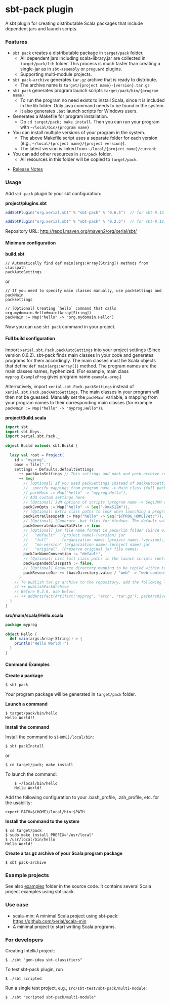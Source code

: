 sbt-pack plugin
========

A sbt plugin for creating distributable Scala packages that include dependent jars and launch scripts.

### Features

- `sbt pack` creates a distributable package in `target/pack` folder.
  - All dependent jars including scala-library.jar are collected in `target/pack/lib` folder. This process is much faster than creating a single-jar as in `sbt-assembly` or `proguard` plugins. 
  - Supporting multi-module projects.
- `sbt pack-archive` generates `tar.gz` archive that is ready to distribute. 
  - The archive name is `target/{project name}-{version}.tar.gz`
- `sbt pack` generates program launch scripts `target/pack/bin/{program name}`
  - To run the program no need exists to install Scala, since it is included in the lib folder. Only java command needs to be found in the system.
  - It also generates `.bat` launch scripts for Windows users. 
- Generates a Makefile for program installation.
  - Do `cd target/pack; make install`. Then you can run your program with `~/local/bin/{program name}`
- You can install multiple versions of your program in the system.
  - The above Makefile script uses a separate folder for each version (e.g., `~/local/{project name}/{project version}`). 
  - The latest version is linked from `~/local/{project name}/current`
- You can add other resources in `src/pack` folder. 
  - All resources in this folder will be copied to `target/pack`.

* [Release Notes](ReleaseNotes.md)

### Usage

Add `sbt-pack` plugin to your sbt configuration:

**project/plugins.sbt**

```scala
addSbtPlugin("org.xerial.sbt" % "sbt-pack" % "0.6.5")  // for sbt-0.13.x or higher

addSbtPlugin("org.xerial.sbt" % "sbt-pack" % "0.2.5")  // for sbt-0.12.x (New features will not be supported in this version.)
```

Repository URL: http://repo1.maven.org/maven2/org/xerial/sbt/

#### Minimum configuration

**build.sbt**
```
// Automatically find def main(args:Array[String]) methods from classpath
packAutoSettings
```

or 
```
// If you need to specify main classes manually, use packSettings and packMain
packSettings

// [Optional] Creating `hello` command that calls org.mydomain.Hello#main(Array[String]) 
packMain := Map("hello" -> "org.mydomain.Hello")
```

Now you can use `sbt pack` command in your project.

#### Full build configuration

Import `xerial.sbt.Pack.packAutoSettings` into your project settings (Since version 0.6.2). sbt-pack finds main classes in your code and generates programs for them accordingly. The main classes must be Scala objects that define `def main(args:Array[])` method. The program names are the main classes names, hyphenized. (For example, main class `myprog.ExampleProg` gives program name `example-prog`.) 

Alternatively, import `xerial.sbt.Pack.packSettings` instead of `xerial.sbt.Pack.packAutoSettings`. The main classes in your program will then not be guessed. Manually set the `packMain` variable, a mapping from your program names to their corresponding main classes (for example `packMain := Map("hello" -> "myprog.Hello")`).   

**project/Build.scala**

```scala
import sbt._
import sbt.Keys._
import xerial.sbt.Pack._
   
object Build extends sbt.Build {
    
  lazy val root = Project(
    id = "myprog",
    base = file("."),
    settings = Defaults.defaultSettings 
      ++ packAutoSettings // This settings add pack and pack-archive commands to sbt
      ++ Seq(
        // [Optional] If you used packSettings instead of packAutoSettings, 
        //  specify mappings from program name -> Main class (full package path)
        // packMain := Map("hello" -> "myprog.Hello"),
        // Add custom settings here
        // [Optional] JVM options of scripts (program name -> Seq(JVM option, ...))
        packJvmOpts := Map("hello" -> Seq("-Xmx512m")),
        // [Optional] Extra class paths to look when launching a program. You can use ${PROG_HOME} to specify the base directory
        packExtraClasspath := Map("hello" -> Seq("${PROG_HOME}/etc")), 
        // [Optional] (Generate .bat files for Windows. The default value is true)
        packGenerateWindowsBatFile := true
        // [Optional] jar file name format in pack/lib folder (Since 0.5.0)
        //   "default"   (project name)-(version).jar 
        //   "full"      (organization name).(project name)-(version).jar
        //   "no-version" (organization name).(project name).jar
        //   "original"  (Preserve original jar file names)
        packJarNameConvention := "default",
        // [Optional] List full class paths in the launch scripts (default is false) (since 0.5.1)
        packExpandedClasspath := false,
        // [Optional] Resource directory mapping to be copied within target/pack. Default is Map("{projectRoot}/src/pack" -> "") 
        packResourceDir += (baseDirectory.value / "web" -> "web-content"),
      ) 
    // To publish tar.gz archive to the repository, add the following line (since 0.3.6)
    // ++ publishPackArchive  
    // Before 0.3.6, use below:
    // ++ addArtifact(Artifact("myprog", "arch", "tar.gz"), packArchive).settings
  )
}
```

**src/main/scala/Hello.scala**

```scala
package myprog
    
object Hello {
  def main(args:Array[String]) = {
    println("Hello World!!")
  }
}
```

#### Command Examples

**Create a package**

    $ sbt pack

Your program package will be generated in `target/pack` folder.

**Launch a command**

    $ target/pack/bin/hello
    Hello World!!

**Install the command**

Install the command to `$(HOME)/local/bin`:
```
$ sbt packInstall
```

or

```
$ cd target/pack; make install
```

To launch the command:
```    
    $ ~/local/bin/hello
    Hello World!
```

Add the following configuration to your .bash_profile, .zsh_profile, etc. for the usability:
```
export PATH=$(HOME)/local/bin:$PATH
```

**Install the command to the system**

   
    $ cd target/pack
    $ sudo make install PREFIX="/usr/local"
    $ /usr/local/bin/hello
    Hello World!


**Create a tar.gz archive of your Scala program package**

    $ sbt pack-archive

### Example projects

See also [examples](src/sbt-test/sbt-pack) folder
in the source code. It contains several Scala project examples using sbt-pack.

### Use case

- scala-min: A minimal Scala project using sbt-pack: <https://github.com/xerial/scala-min>
 - A minimal project to start writing Scala programs. 

	
### For developers

Creating IntelliJ project:

    $ ./sbt "gen-idea sbt-classifiers"

To test sbt-pack plugin, run

    $ ./sbt scripted

Run a single test project, e.g., `src/sbt-test/sbt-pack/multi-module`:

    $ ./sbt "scripted sbt-pack/multi-module"
